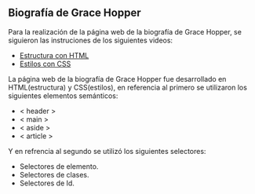 ## Biografía de Grace Hopper
Para la realización de la página web de la biografía de Grace Hopper, se siguieron las instruciones de los siguientes videos:
* [Estructura con HTML](https://youtu.be/9w5ITAr2hlQ "Estructura con Html")
* [Estilos con CSS](https://www.youtube.com/watch?v=RBeCotNZUq4&feature=youtu.be "Estilos con Css")


La página web de la biografía de Grace Hopper fue desarrollado en HTML(estructura) y CSS(estilos), en referencia al primero se utilizaron los siguientes elementos semánticos:

* < header \>
* < main \>
* < aside \>
* < article \>

Y en refrencia al segundo se utilizó los siguientes selectores:
* Selectores de elemento.
* Selectores de clases.
* Selectores de Id.
